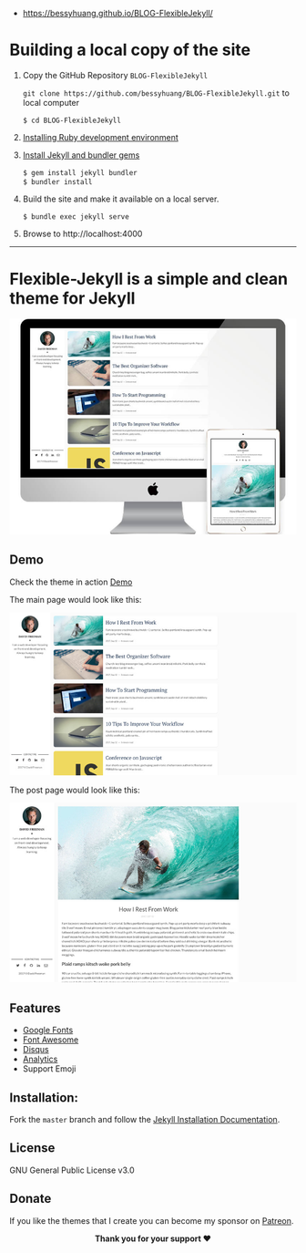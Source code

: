 - https://bessyhuang.github.io/BLOG-FlexibleJekyll/

# Building a local copy of the site

1. Copy the GitHub Repository `BLOG-FlexibleJekyll`

    `git clone https://github.com/bessyhuang/BLOG-FlexibleJekyll.git` to local computer

    ```
    $ cd BLOG-FlexibleJekyll
    ```

2. [Installing Ruby development environment](https://www.ruby-lang.org/en/documentation/installation/)

3. [Install Jekyll and bundler gems](https://jekyllrb.com/docs/)

    ```
    $ gem install jekyll bundler
    $ bundler install
    ```
4. Build the site and make it available on a local server.

	```
	$ bundle exec jekyll serve
	```

5. Browse to http://localhost:4000

---
# Flexible-Jekyll is a simple and clean theme for Jekyll
 
![](https://github.com/artemsheludko/flexible-jekyll/blob/master/assets/img/promo-img.jpg?raw=true)

## Demo

Check the theme in action [Demo](https://artemsheludko.github.io/flexible-jekyll/)

The main page would look like this:

![Main page preview](https://github.com/artemsheludko/flexible-jekyll/blob/master/assets/img/home-page.jpg?raw=true)

The post page would look like this:

![Post page preview](https://github.com/artemsheludko/flexible-jekyll/blob/master/assets/img/post-example.jpg?raw=true)

## Features

- [Google Fonts](https://fonts.google.com/)
- [Font Awesome](http://fontawesome.io/)
- [Disqus](https://disqus.com/)
- [Analytics](https://analytics.google.com/analytics/web/)
- Support Emoji

## Installation:

Fork the ``master`` branch and follow the [Jekyll Installation Documentation](https://jekyllrb.com/docs/installation/).

## License

GNU General Public License v3.0

## Donate

<p>If you like the themes that I create you can become my sponsor on <a href="https://www.patreon.com/artemsheludko" target="_blank">Patreon</a>.
<p align="center"><b>Thank you for your support ❤️</b></p>
